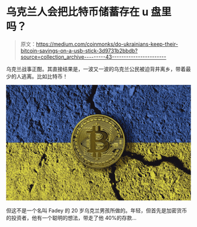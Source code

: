 # 乌克兰人会把比特币储蓄存在 u 盘里吗？

> 原文：<https://medium.com/coinmonks/do-ukrainians-keep-their-bitcoin-savings-on-a-usb-stick-3d9731b2bbdb?source=collection_archive---------43----------------------->

乌克兰战事正酣。其直接结果是，一波又一波的乌克兰公民被迫背井离乡，带着最少的人逃离。比如比特币！

![](img/63edee9fc73a29887544d863649fd9a9.png)

但这不是一个名叫 Fadey 的 20 岁乌克兰男孩所做的。年轻，但首先是加密货币的投资者，他有一个聪明的想法，带走了他 40%的存款…